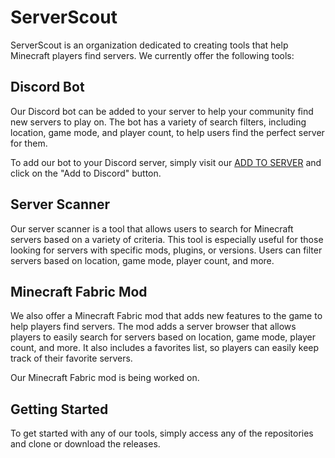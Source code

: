 # ServerScout

ServerScout is an organization dedicated to creating tools that help Minecraft players find servers. We currently offer the following tools:

## Discord Bot

Our Discord bot can be added to your server to help your community find new servers to play on. The bot has a variety of search filters, including location, game mode, and player count, to help users find the perfect server for them. 

To add our bot to your Discord server, simply visit our [ADD TO SERVER]([https://serverscout.com](https://discord.com/api/oauth2/authorize?client_id=1099633608521683045&permissions=274878285824&scope=bot)) and click on the "Add to Discord" button.

## Server Scanner

Our server scanner is a tool that allows users to search for Minecraft servers based on a variety of criteria. This tool is especially useful for those looking for servers with specific mods, plugins, or versions. Users can filter servers based on location, game mode, player count, and more.

## Minecraft Fabric Mod

We also offer a Minecraft Fabric mod that adds new features to the game to help players find servers. The mod adds a server browser that allows players to easily search for servers based on location, game mode, player count, and more. It also includes a favorites list, so players can easily keep track of their favorite servers.

Our Minecraft Fabric mod is being worked on.

## Getting Started

To get started with any of our tools, simply access any of the repositories and clone or download the releases.
